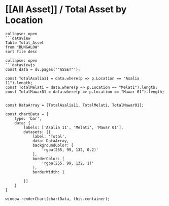 # [[All Asset]] / Total Asset by Location
```ad-Dataview
collapse: open
```dataview 
Table Total_Asset
from "BUNGALOW"
sort file desc

```

```ad-Chart
collapse: open
```dataviewjs
const data = dv.pages('"ASSET"');

const TotalAsalia11 = data.where(p => p.Location == "Asalia 11").length;
const TotalMelati = data.where(p => p.Location == "Melati").length;
const TotalMawar01 = data.where(p => p.Location == "Mawar 01").length;


const DataArray = [TotalAsalia11, TotalMelati, TotalMawar01];

const chartData = {
    type: 'bar',
    data: {
        labels: ['Asalia 11', 'Melati', 'Mawar 01'],
        datasets: [{
            label: 'Total',
            data: DataArray,
            backgroundColor: [
                'rgba(255, 99, 132, 0.2)'
            ],
            borderColor: [
                'rgba(255, 99, 132, 1)'
            ],
            borderWidth: 1
            
        }]
    }
}

window.renderChart(chartData, this.container);
```

